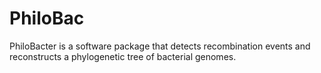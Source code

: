# PhiloBac
PhiloBacter is a software package that detects recombination events and reconstructs a phylogenetic tree of bacterial genomes.
